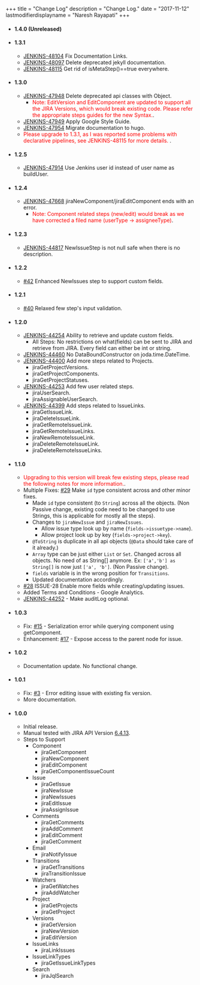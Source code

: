 +++
title = "Change Log"
description = "Change Log."
date = "2017-11-12"
lastmodifierdisplayname = "Naresh Rayapati"
+++

* #### **1.4.0** (Unreleased)

* #### **1.3.1**
  * [JENKINS-48104](https://issues.jenkins-ci.org/browse/JENKINS-48104) Fix Documentation Links.
  * [JENKINS-48097](https://issues.jenkins-ci.org/browse/JENKINS-48097) Delete deprecated jekyll documentation.
  * [JENKINS-48115](https://issues.jenkins-ci.org/browse/JENKINS-48115) Get rid of isMetaStep()==true everywhere.
* #### **1.3.0**
  * [JENKINS-47948](https://issues.jenkins-ci.org/browse/JENKINS-47948) Delete deprecated api classes with Object.
      * <span style="color:red">Note: EditVersion and EditComponent are updated to support all the JIRA Versions, which would break existing code. Please refer the appropriate steps guides for the new Syntax.</span>.  
  * [JENKINS-47949](https://issues.jenkins-ci.org/browse/JENKINS-47949) Apply Google Style Guide.
  * [JENKINS-47954](https://issues.jenkins-ci.org/browse/JENKINS-47954) Migrate documentation to hugo.
  * <span style="color:red"> Please upgrade to 1.3.1, as I was reported some problems with declarative pipelines, see JENKINS-48115 for more details. </span>.
* #### **1.2.5**
  * [JENKINS-47914](https://issues.jenkins-ci.org/browse/JENKINS-47914) Use Jenkins user id instead of user name as buildUser.
* #### **1.2.4**
  * [JENKINS-47668](https://issues.jenkins-ci.org/browse/JENKINS-47668) jiraNewComponent/jiraEditComponent ends with an error.
      * <span style="color:red">Note: Component related steps (new/edit) would break as we have corrected a filed name (userType -> assigneeType)</span>.
* #### **1.2.3**
  * [JENKINS-44817](https://issues.jenkins-ci.org/browse/JENKINS-44817) NewIssueStep is not null safe when there is no description.
* #### **1.2.2**
  * [#42](https://github.com/jenkinsci/jira-steps-plugin/pull/40) Enhanced NewIssues step to support custom fields.
* #### **1.2.1**
  * [#40](https://github.com/jenkinsci/jira-steps-plugin/pull/40) Relaxed few step's input validation.
* #### **1.2.0**
  * [JENKINS-44254](https://issues.jenkins-ci.org/browse/JENKINS-44254) Ability to retrieve and update custom fields.
      * All Steps: No restrictions on what(fields) can be sent to JIRA and retrieve from JIRA. Every field can either be int or string.
  * [JENKINS-44460](https://issues.jenkins-ci.org/browse/JENKINS-44460) No DataBoundConstructor on joda.time.DateTime.
  * [JENKINS-44400](https://issues.jenkins-ci.org/browse/JENKINS-44400) Add more steps related to Projects.
      * jiraGetProjectVersions.
      * jiraGetProjectComponents.
      * jiraGetProjectStatuses.
  * [JENKINS-44253](https://issues.jenkins-ci.org/browse/JENKINS-44253) Add few user related steps.
      * jiraUserSearch.
      * jiraAssignableUserSearch.
  * [JENKINS-44399](https://issues.jenkins-ci.org/browse/JENKINS-44399) Add steps related to IssueLinks.
      * jiraGetIssueLink.
      * jiraDeleteIssueLink.
      * jiraGetRemoteIssueLink.
      * jiraGetRemoteIssueLinks.
      * jiraNewRemoteIssueLink.
      * jiraDeleteRemoteIssueLink.
      * jiraDeleteRemoteIssueLinks.
* #### **1.1.0**
  * <span style="color:red">Upgrading to this version will break few existing steps, please read the following notes for more information.</span>.
  * Multiple Fixes: [#29](https://github.com/jenkinsci/jira-steps-plugin/issues/29) Make `id` type consistent across and other minor fixes.
    * Made `id` type consistent (to `String`) across all the objects. (Non Passive change, existing code need to be changed to use Strings, this is applicable for mostly all the steps).
    * Changes to `jiraNewIssue` and `jiraNewIssues`.
      * Allow issue type look up by name (`fields->issuetype->name`).
      * Allow project look up by key (`fields->project->key`).
    * `@ToString` is duplicate in all api objects (`@Data` should take care of it already.)
    * `Array` type can be just either `List` or `Set`. Changed across all objects. No need of as String[] anymore. Ex: `['a','b'] as String[]` is now just `['a', 'b']`. (Non Passive change).
    * `fields` variable is in the wrong position for `Transitions`.
    * Updated documentation accordingly.
  * [#28](https://github.com/jenkinsci/jira-steps-plugin/issues/28) ISSUE-28 Enable more fields while creating/updating issues.
  * Added Terms and Conditions - Google Analytics.
  * [JENKINS-44252](https://issues.jenkins-ci.org/browse/JENKINS-44252) - Make auditLog optional.
* #### **1.0.3**
  * Fix: [#15](https://github.com/jenkinsci/jira-steps-plugin/issues/15) - Serialization error while querying component using getComponent.
  * Enhancement: [#17](https://github.com/jenkinsci/jira-steps-plugin/issues/17) - Expose access to the parent node for issue.
* #### **1.0.2**
  * Documentation update. No functional change.
* #### **1.0.1**
  * Fix: [#3](https://github.com/jenkinsci/jira-steps-plugin/issues/3) - Error editing issue with existing fix version.
  * More documentation.
* #### **1.0.0**
  * Initial release.
  * Manual tested with JIRA API Version [6.4.13](https://docs.atlassian.com/jira/REST/6.4.13/).
  * Steps to Support
    * Component
      * jiraGetComponent
      * jiraNewComponent
      * jiraEditComponent
      * jiraGetComponentIssueCount
    * Issue
      * jiraGetIssue
      * jiraNewIssue
      * jiraNewIssues
      * jiraEditIssue
      * jiraAssignIssue
    * Comments
      * jiraGetComments
      * jiraAddComment
      * jiraEditComment
      * jiraGetComment
    * Email
      * jiraNotifyIssue
    * Transitions
      * jiraGetTransitions
      * jiraTransitionIssue
    * Watchers
      * jiraGetWatches
      * jiraAddWatcher
    * Project
      * jiraGetProjects
      * jiraGetProject
    * Versions
      * jiraGetVersion
      * jiraNewVersion
      * jiraEditVersion
    * IssueLinks
      * jiraLinkIssues
    * IssueLinkTypes
      * jiraGetIssueLinkTypes
    * Search
      * jiraJqlSearch

